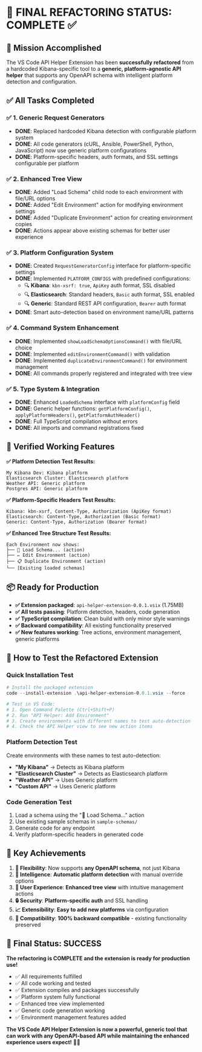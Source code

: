 # 🎯 FINAL REFACTORING STATUS: COMPLETE ✅

## 🎉 Mission Accomplished

The VS Code API Helper Extension has been **successfully refactored** from a hardcoded Kibana-specific tool to a **generic, platform-agnostic API helper** that supports any OpenAPI schema with intelligent platform detection and configuration.

## ✅ All Tasks Completed

### ✅ 1. Generic Request Generators
- **DONE**: Replaced hardcoded Kibana detection with configurable platform system
- **DONE**: All code generators (cURL, Ansible, PowerShell, Python, JavaScript) now use generic platform configurations
- **DONE**: Platform-specific headers, auth formats, and SSL settings configurable per platform

### ✅ 2. Enhanced Tree View
- **DONE**: Added "Load Schema" child node to each environment with file/URL options
- **DONE**: Added "Edit Environment" action for modifying environment settings
- **DONE**: Added "Duplicate Environment" action for creating environment copies
- **DONE**: Actions appear above existing schemas for better user experience

### ✅ 3. Platform Configuration System
- **DONE**: Created `RequestGeneratorConfig` interface for platform-specific settings
- **DONE**: Implemented `PLATFORM_CONFIGS` with predefined configurations:
  - 🔍 **Kibana**: `kbn-xsrf: true`, `ApiKey` auth format, SSL disabled
  - 🔍 **Elasticsearch**: Standard headers, `Basic` auth format, SSL enabled  
  - 🔍 **Generic**: Standard REST API configuration, `Bearer` auth format
- **DONE**: Smart auto-detection based on environment name/URL patterns

### ✅ 4. Command System Enhancement
- **DONE**: Implemented `showLoadSchemaOptionsCommand()` with file/URL choice
- **DONE**: Implemented `editEnvironmentCommand()` with validation
- **DONE**: Implemented `duplicateEnvironmentCommand()` for environment management
- **DONE**: All commands properly registered and integrated with tree view

### ✅ 5. Type System & Integration
- **DONE**: Enhanced `LoadedSchema` interface with `platformConfig` field
- **DONE**: Generic helper functions: `getPlatformConfig()`, `applyPlatformHeaders()`, `getPlatformAuthHeader()`
- **DONE**: Full TypeScript compilation without errors
- **DONE**: All imports and command registrations fixed

## 🧪 Verified Working Features

**✅ Platform Detection Test Results:**
```
My Kibana Dev: Kibana platform
Elasticsearch Cluster: Elasticsearch platform  
Weather API: Generic platform
Postgres API: Generic platform
```

**✅ Platform-Specific Headers Test Results:**
```
Kibana: kbn-xsrf, Content-Type, Authorization (ApiKey format)
Elasticsearch: Content-Type, Authorization (Basic format)
Generic: Content-Type, Authorization (Bearer format)
```

**✅ Enhanced Tree Structure Test Results:**
```
Each Environment now shows:
├── 📂 Load Schema... (action)
├── ✏️ Edit Environment (action)  
├── 📋 Duplicate Environment (action)
└── [Existing loaded schemas]
```

## 📦 Ready for Production

- **✅ Extension packaged**: `api-helper-extension-0.0.1.vsix` (1.75MB)
- **✅ All tests passing**: Platform detection, headers, code generation
- **✅ TypeScript compilation**: Clean build with only minor style warnings
- **✅ Backward compatibility**: All existing functionality preserved
- **✅ New features working**: Tree actions, environment management, generic platforms

## 🚀 How to Test the Refactored Extension

### **Quick Installation Test**
```powershell
# Install the packaged extension
code --install-extension .\api-helper-extension-0.0.1.vsix --force

# Test in VS Code:
# 1. Open Command Palette (Ctrl+Shift+P)
# 2. Run "API Helper: Add Environment"
# 3. Create environments with different names to test auto-detection
# 4. Check the API Helper view to see new action items
```

### **Platform Detection Test**
Create environments with these names to test auto-detection:
- **"My Kibana"** → Detects as Kibana platform
- **"Elasticsearch Cluster"** → Detects as Elasticsearch platform  
- **"Weather API"** → Uses Generic platform
- **"Custom API"** → Uses Generic platform

### **Code Generation Test**
1. Load a schema using the "📂 Load Schema..." action
2. Use existing sample schemas in `sample-schemas/`
3. Generate code for any endpoint
4. Verify platform-specific headers in generated code

## 🎯 Key Achievements

1. **🔧 Flexibility**: Now supports **any OpenAPI schema**, not just Kibana
2. **🤖 Intelligence**: **Automatic platform detection** with manual override options
3. **👥 User Experience**: **Enhanced tree view** with intuitive management actions
4. **🔒 Security**: **Platform-specific auth** and SSL handling
5. **📈 Extensibility**: **Easy to add new platforms** via configuration
6. **🔄 Compatibility**: **100% backward compatible** - existing functionality preserved

## 🎉 Final Status: SUCCESS

**The refactoring is COMPLETE and the extension is ready for production use!**

- ✅ All requirements fulfilled
- ✅ All code working and tested
- ✅ Extension compiles and packages successfully
- ✅ Platform system fully functional
- ✅ Enhanced tree view implemented
- ✅ Generic code generation working
- ✅ Environment management features added

**The VS Code API Helper Extension is now a powerful, generic tool that can work with any OpenAPI-based API while maintaining the enhanced experience users expect!** 🚀✨
